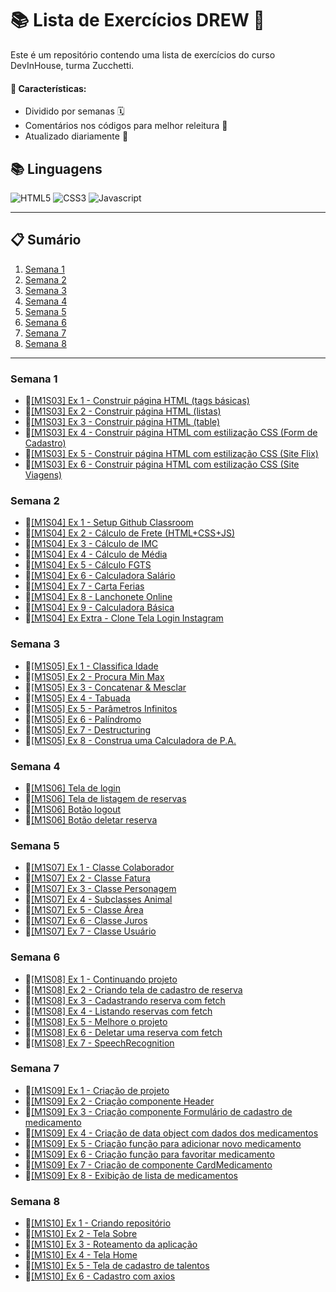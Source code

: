 # 📚 Lista de Exercícios DREW 🚀

Este é um repositório contendo uma lista de exercícios do curso DevInHouse, turma Zucchetti.

#### 🎯 Características:

- Dividido por semanas 🗓️
- Comentários nos códigos para melhor releitura 📝
- Atualizado diariamente 🔄

## 📚 Linguagens

![HTML5](https://img.shields.io/badge/html5-E34F26?style=for-the-badge&logo=html5&logoColor=black)
![CSS3](https://img.shields.io/badge/css3-1572B6?style=for-the-badge&logo=css3&logoColor=black)
![Javascript](https://img.shields.io/badge/javascript-F7DF1E?style=for-the-badge&logo=javascript&logoColor=black)

---

## 📋 Sumário

1. [Semana 1](#semana-1)
2. [Semana 2](#semana-2)
3. [Semana 3](#semana-3)
4. [Semana 4](#semana-4)
5. [Semana 5](#semana-5)
6. [Semana 6](#semana-6)
7. [Semana 7](#semana-7)
8. [Semana 8](#semana-8)

---

### Semana 1

- 🎈[[M1S03] Ex 1 - Construir página HTML (tags básicas)](https://github.com/vdr3w/trellodevinhouse/tree/main/semana-1/%5BM1S03%5D%20Ex%201)
- 🎈[[M1S03] Ex 2 - Construir página HTML (listas)](https://github.com/vdr3w/trellodevinhouse/tree/main/semana-1/%5BM1S03%5D%20Ex%202)
- 🎈[[M1S03] Ex 3 - Construir página HTML (table)](https://github.com/vdr3w/trellodevinhouse/tree/main/semana-1/%5BM1S03%5D%20Ex%203)
- 🎈[[M1S03] Ex 4 - Construir página HTML com estilização CSS (Form de Cadastro)](https://github.com/vdr3w/trellodevinhouse/tree/main/semana-1/%5BM1S03%5D%20Ex%204)
- 🎈[[M1S03] Ex 5 - Construir página HTML com estilização CSS (Site Flix)](https://github.com/vdr3w/trellodevinhouse/tree/main/semana-1/%5BM1S03%5D%20Ex%205)
- 🎈[[M1S03] Ex 6 - Construir página HTML com estilização CSS (Site Viagens)](https://github.com/vdr3w/trellodevinhouse/tree/main/semana-1/%5BM1S03%5D%20Ex%206)

### Semana 2

- 🎈[[M1S04] Ex 1 - Setup Github Classroom](https://github.com/vdr3w/trellodevinhouse/tree/main/semana-2/%5BM1S04%5D%20Ex%201)
- 🎈[[M1S04] Ex 2 - Cálculo de Frete (HTML+CSS+JS)](https://github.com/vdr3w/trellodevinhouse/tree/main/semana-2/%5BM1S04%5D%20Ex%202)
- 🎈[[M1S04] Ex 3 - Cálculo de IMC](https://github.com/vdr3w/trellodevinhouse/tree/main/semana-2/%5BM1S04%5D%20Ex%203)
- 🎈[[M1S04] Ex 4 - Cálculo de Média](https://github.com/vdr3w/trellodevinhouse/tree/main/semana-2/%5BM1S04%5D%20Ex%204)
- 🎈[[M1S04] Ex 5 - Cálculo FGTS](https://github.com/vdr3w/trellodevinhouse/tree/main/semana-2/%5BM1S04%5D%20Ex%205)
- 🎈[[M1S04] Ex 6 - Calculadora Salário](https://github.com/vdr3w/trellodevinhouse/tree/main/semana-2/%5BM1S04%5D%20Ex%206)
- 🎈[[M1S04] Ex 7 - Carta Ferias](https://github.com/vdr3w/trellodevinhouse/tree/main/semana-2/%5BM1S04%5D%20Ex%207)
- 🎈[[M1S04] Ex 8 - Lanchonete Online](https://github.com/vdr3w/trellodevinhouse/tree/main/semana-2/%5BM1S04%5D%20Ex%208)
- 🎈[[M1S04] Ex 9 - Calculadora Básica](https://github.com/vdr3w/trellodevinhouse/tree/main/semana-2/%5BM1S04%5D%20Ex%209)
- 🎈[[M1S04] Ex Extra - Clone Tela Login Instagram](https://github.com/vdr3w/trellodevinhouse/tree/main/semana-2/%5BM1S04%5D%20Ex%20Extra/clone%20instagram)

### Semana 3

- 🎈[[M1S05] Ex 1 - Classifica Idade](https://github.com/vdr3w/trellodevinhouse/tree/main/semana-3/%5BM1S05%5D%20Ex%201)
- 🎈[[M1S05] Ex 2 - Procura Min Max](https://github.com/vdr3w/trellodevinhouse/tree/main/semana-3/%5BM1S05%5D%20Ex%202)
- 🎈[[M1S05] Ex 3 - Concatenar & Mesclar](https://github.com/vdr3w/trellodevinhouse/tree/main/semana-3/%5BM1S05%5D%20Ex%203)
- 🎈[[M1S05] Ex 4 - Tabuada](https://github.com/vdr3w/trellodevinhouse/tree/main/semana-3/%5BM1S05%5D%20Ex%204)
- 🎈[[M1S05] Ex 5 - Parâmetros Infinitos](https://github.com/vdr3w/trellodevinhouse/tree/main/semana-3/%5BM1S05%5D%20Ex%205)
- 🎈[[M1S05] Ex 6 - Palíndromo](https://github.com/vdr3w/trellodevinhouse/tree/main/semana-3/%5BM1S05%5D%20Ex%206)
- 🎈[[M1S05] Ex 7 - Destructuring](https://github.com/vdr3w/trellodevinhouse/tree/main/semana-3/%5BM1S05%5D%20Ex%207)
- 🎈[[M1S05] Ex 8 - Construa uma Calculadora de P.A.](https://github.com/vdr3w/trellodevinhouse/tree/main/semana-3/%5BM1S05%5D%20Ex%208)

### Semana 4

- 🎈[[M1S06] Tela de login](https://github.com/vdr3w/trellodevinhouse/tree/main/semana-4)
- 🎈[[M1S06] Tela de listagem de reservas](https://github.com/vdr3w/trellodevinhouse/tree/main/semana-4)
- 🎈[[M1S06] Botão logout](https://github.com/vdr3w/trellodevinhouse/tree/main/semana-4)
- 🎈[[M1S06] Botão deletar reserva](https://github.com/vdr3w/trellodevinhouse/tree/main/semana-4)

### Semana 5

- 🎈[[M1S07] Ex 1 - Classe Colaborador](https://github.com/vdr3w/trellodevinhouse/tree/main/semana-5/%5BM1S07%5D%20Ex%201)
- 🎈[[M1S07] Ex 2 - Classe Fatura](https://github.com/vdr3w/trellodevinhouse/tree/main/semana-5/%5BM1S07%5D%20Ex%202)
- 🎈[[M1S07] Ex 3 - Classe Personagem](https://github.com/vdr3w/trellodevinhouse/tree/main/semana-5/%5BM1S07%5D%20Ex%203)
- 🎈[[M1S07] Ex 4 - Subclasses Animal](https://github.com/vdr3w/trellodevinhouse/tree/main/semana-5/%5BM1S07%5D%20Ex%204)
- 🎈[[M1S07] Ex 5 - Classe Área](https://github.com/vdr3w/trellodevinhouse/tree/main/semana-5/%5BM1S07%5D%20Ex%205)
- 🎈[[M1S07] Ex 6 - Classe Juros](https://github.com/vdr3w/trellodevinhouse/tree/main/semana-5/%5BM1S07%5D%20Ex%206)
- 🎈[[M1S07] Ex 7 - Classe Usuário](https://github.com/vdr3w/trellodevinhouse/tree/main/semana-5/%5BM1S07%5D%20Ex%207)

### Semana 6

- 🎈[[M1S08] Ex 1 - Continuando projeto](https://github.com/vdr3w/trellodevinhouse/tree/main/semana-6)
- 🎈[[M1S08] Ex 2 - Criando tela de cadastro de reserva](https://github.com/vdr3w/trellodevinhouse/tree/main/semana-6)
- 🎈[[M1S08] Ex 3 - Cadastrando reserva com fetch](https://github.com/vdr3w/trellodevinhouse/tree/main/semana-6)
- 🎈[[M1S08] Ex 4 - Listando reservas com fetch](https://github.com/vdr3w/trellodevinhouse/tree/main/semana-6)
- 🎈[[M1S08] Ex 5 - Melhore o projeto](https://github.com/vdr3w/trellodevinhouse/tree/main/semana-6)
- 🎈[[M1S08] Ex 6 - Deletar uma reserva com fetch](https://github.com/vdr3w/trellodevinhouse/tree/main/semana-6)
- 🎈[[M1S08] Ex 7 - SpeechRecognition](https://github.com/vdr3w/trellodevinhouse/tree/main/semana-6)

### Semana 7

- 🎈[[M1S09] Ex 1 - Criação de projeto](https://github.com/vdr3w/trellodevinhouse/tree/main/semana-7/%5BM1S09%5D%20Ex%201)
- 🎈[[M1S09] Ex 2 - Criação componente Header](https://github.com/vdr3w/trellodevinhouse/tree/main/semana-7/%5BM1S09%5D%20Ex%202)
- 🎈[[M1S09] Ex 3 - Criação componente Formulário de cadastro de medicamento](https://github.com/vdr3w/trellodevinhouse/tree/main/semana-7/%5BM1S09%5D%20Ex%203)
- 🎈[[M1S09] Ex 4 - Criação de data object com dados dos medicamentos](https://github.com/vdr3w/trellodevinhouse/tree/main/semana-7/%5BM1S09%5D%20Ex%204)
- 🎈[[M1S09] Ex 5 - Criação função para adicionar novo medicamento](https://github.com/vdr3w/trellodevinhouse/tree/main/semana-7/%5BM1S09%5D%20Ex%205)
- 🎈[[M1S09] Ex 6 - Criação função para favoritar medicamento](https://github.com/vdr3w/trellodevinhouse/tree/main/semana-7/%5BM1S09%5D%20Ex%206)
- 🎈[[M1S09] Ex 7 - Criação de componente CardMedicamento](https://github.com/vdr3w/trellodevinhouse/tree/main/semana-7/%5BM1S09%5D%20Ex%207)
- 🎈[[M1S09] Ex 8 - Exibição de lista de medicamentos](https://github.com/vdr3w/trellodevinhouse/tree/main/semana-7/%5BM1S09%5D%20Ex%208)

### Semana 8

- 🎈[[M1S10] Ex 1 - Criando repositório](https://github.com/vdr3w/trellodevinhouse)
- 🎈[[M1S10] Ex 2 - Tela Sobre](https://github.com/vdr3w/trellodevinhouse)
- 🎈[[M1S10] Ex 3 - Roteamento da aplicação](https://github.com/vdr3w/trellodevinhouse)
- 🎈[[M1S10] Ex 4 - Tela Home](https://github.com/vdr3w/trellodevinhouse)
- 🎈[[M1S10] Ex 5 - Tela de cadastro de talentos](https://github.com/vdr3w/trellodevinhouse)
- 🎈[[M1S10] Ex 6 - Cadastro com axios](https://github.com/vdr3w/trellodevinhouse)
